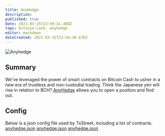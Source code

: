 ```yaml
---
title: AnyHedge
description:
published: true
date: 2021-03-15T23:59:41.488Z
tags: bitcoin-cash, anyhedge
editor: markdown
dateCreated: 2021-03-15T23:54:38.676Z
---
```


![Anyhedge](https://txstreet.com/static/img/singles/house_logos/anyhedge.png)

## Summary

We've leveraged the power of smart contracts on Bitcoin Cash to usher in a new era of trustless and non-custodial trading. Think the Japanese yen will rise in relation to BCH? <a href="https://anyhedge.com/" target="_blank">AnyHedge</a> allows you to open a position and find out.

## Config

Below is a json config file used by TxStreet, including a list of contracts. [anyhedge.json](/ethereum/houses/anyhedge.json) [anyhedge.json](/ethereum/houses/anyhedge.json) [anyhedge.json](/ethereum/houses/anyhedge.json)